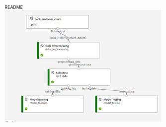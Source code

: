 README
![pipeline](https://github.com/manuelgilm/data_science-portafolio/blob/master/machine_learning/bank_customer_churn_detection/data/pipeline.png)
